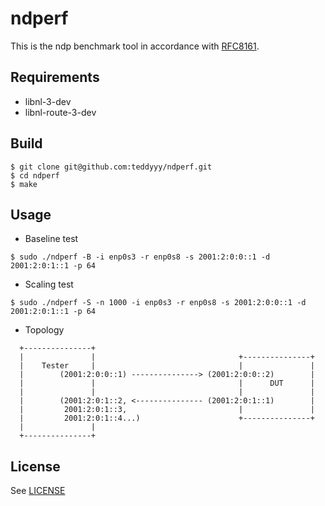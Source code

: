 # ndperf
This is the ndp benchmark tool in accordance with [RFC8161](https://tools.ietf.org/html/rfc8161).

Requirements
------------

* libnl-3-dev
* libnl-route-3-dev

Build
------------
```
$ git clone git@github.com:teddyyy/ndperf.git  
$ cd ndperf  
$ make
```

Usage
-------
* Baseline test
```
$ sudo ./ndperf -B -i enp0s3 -r enp0s8 -s 2001:2:0:0::1 -d 2001:2:0:1::1 -p 64
```

* Scaling test
```
$ sudo ./ndperf -S -n 1000 -i enp0s3 -r enp0s8 -s 2001:2:0:0::1 -d 2001:2:0:1::1 -p 64
```

* Topology
```
  +---------------+
  |               |                                +---------------+
  |    Tester     |                                |               |
  |        (2001:2:0:0::1) ---------------> (2001:2:0:0::2)        |
  |               |                                |      DUT      |
  |               |                                |               |
  |        (2001:2:0:1::2, <--------------- (2001:2:0:1::1)        |
  |         2001:2:0:1::3,                         |               |
  |         2001:2:0:1::4...)                      +---------------+
  |               |
  +---------------+
```

License
------------
See [LICENSE](LICENSE)

